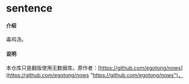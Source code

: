 # sentence

#### 介绍
毒鸡汤。

#### 说明
本仓库只是翻版使用无数据库。原作者：[https://github.com/egotong/nows](https://github.com/egotong/nows "https://github.com/egotong/nows")，